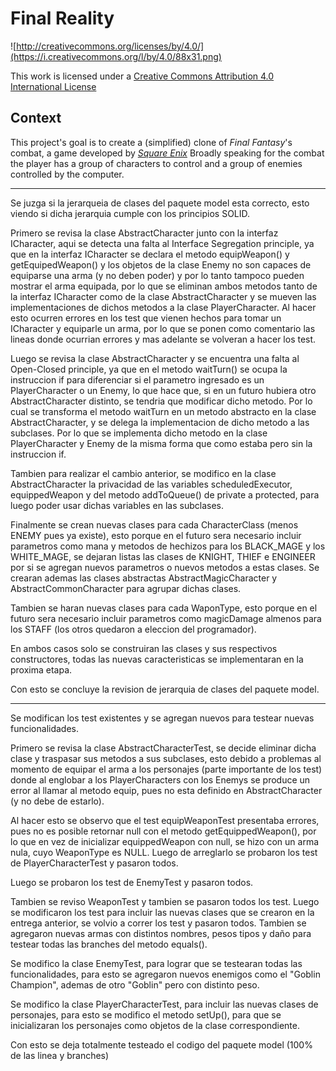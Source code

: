 Final Reality
=============

![http://creativecommons.org/licenses/by/4.0/](https://i.creativecommons.org/l/by/4.0/88x31.png)

This work is licensed under a 
[Creative Commons Attribution 4.0 International License](http://creativecommons.org/licenses/by/4.0/)

Context
-------

This project's goal is to create a (simplified) clone of _Final Fantasy_'s combat, a game developed
by [_Square Enix_](https://www.square-enix.com)
Broadly speaking for the combat the player has a group of characters to control and a group of 
enemies controlled by the computer.

---
Se juzga si la jerarqueia de clases del paquete model esta correcto, esto viendo si dicha jerarquia
cumple con los principios SOLID.

Primero se revisa la clase AbstractCharacter junto con la interfaz ICharacter, aqui se detecta 
una falta al Interface Segregation principle, ya que en la interfaz ICharacter se declara el 
metodo equipWeapon() y getEquipedWeapon() y los objetos de la clase Enemy no son  capaces de 
equiparse una arma (y no deben poder) y por lo tanto tampoco pueden mostrar el arma equipada, 
por lo que se eliminan ambos metodos tanto de la interfaz ICharacter como de la clase AbstractCharacter
y se mueven las implementaciones de dichos metodos a la clase PlayerCharacter. Al hacer esto ocurren 
errores en los test que vienen hechos para tomar un ICharacter y  equiparle un arma, por lo que se ponen
como comentario las lineas donde ocurrian errores y mas adelante se volveran a hacer los test.

Luego se revisa la clase AbstractCharacter y se encuentra una falta al Open-Closed principle,
ya que en el metodo waitTurn() se ocupa la instruccion if para diferenciar si el parametro
ingresado es un PlayerCharacter o un Enemy, lo que hace que, si en un futuro hubiera otro 
AbstractCharacter distinto, se tendria que modificar dicho metodo. Por lo cual se transforma
el metodo waitTurn en un metodo abstracto en la clase AbstractCharacter, y se delega la 
implementacion de dicho metodo a las subclases. Por lo que se implementa dicho metodo en la clase
PlayerCharacter y Enemy de la misma forma que como estaba pero sin la instruccion if.

Tambien para realizar el cambio anterior, se modifico en la clase AbstractCharacter la privacidad 
de las variables scheduledExecutor, equippedWeapon y del metodo addToQueue() de private a protected,
para luego poder usar dichas variables en las subclases. 

Finalmente se crean nuevas clases para cada CharacterClass (menos ENEMY pues ya existe), esto porque en
el futuro sera necesario incluir parametros como mana y metodos de hechizos para los BLACK_MAGE y los 
WHITE_MAGE, se dejaran listas las clases de KNIGHT, THIEF e ENGINEER por si se agregan nuevos parametros 
o nuevos metodos a estas clases. Se crearan ademas las clases abstractas AbstractMagicCharacter y 
AbstractCommonCharacter para agrupar dichas clases.

Tambien se haran nuevas clases para cada WaponType, esto porque en el futuro sera necesario incluir 
parametros como magicDamage almenos para los STAFF (los otros quedaron a eleccion del programador).

En ambos casos solo se construiran las clases y sus respectivos constructores, todas las nuevas caracteristicas
se implementaran en la proxima etapa.

Con esto se concluye la revision de jerarquia de clases del paquete model.

---
Se modifican los test existentes y se agregan nuevos para testear nuevas funcionalidades.

Primero se revisa la clase AbstractCharacterTest, se decide eliminar dicha clase y traspasar sus metodos a sus
subclases, esto debido a problemas al momento de equipar el arma a los personajes (parte importante de los test)
donde al englobar a los PlayerCharacters con los Enemys se produce un error al llamar al metodo equip, pues no 
esta definido en AbstractCharacter (y no debe de estarlo).

Al hacer esto se observo que el test equipWeaponTest presentaba errores, pues no es posible retornar null con el
metodo getEquippedWeapon(), por lo que en vez de inicializar equippedWeapon con null, se hizo con un arma nula,
cuyo WeaponType es NULL. Luego de arreglarlo se probaron los test de PlayerCharacterTest y pasaron todos.

Luego se probaron los test de EnemyTest y pasaron todos. 

Tambien se reviso WeaponTest y tambien se pasaron todos los test. Luego se modificaron los test para incluir las 
nuevas clases que se crearon en la entrega anterior, se volvio a correr los test y pasaron todos. Tambien se 
agregaron nuevas armas con distintos nombres, pesos tipos y daño para testear todas las branches del metodo equals().

Se modifico la clase EnemyTest, para lograr que se testearan todas las funcionalidades, para esto se agregaron 
nuevos enemigos como el "Goblin Champion", ademas de otro "Goblin" pero con distinto peso.

Se modifico la clase PlayerCharacterTest, para incluir las nuevas clases de personajes, para esto se modifico el 
metodo setUp(), para que se inicializaran los personajes como objetos de la clase correspondiente.

Con esto se deja totalmente testeado el codigo del paquete model (100% de las linea y branches)